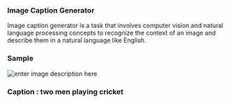 ### Image Caption Generator
Image caption generator is a task that involves computer vision and natural language processing concepts to recognize the context of an image and describe them in a natural language like English.

### Sample 
![enter image description here](https://c2.peakpx.com/wallpaper/736/628/7/cricket-team-sports-thrower-throw-wallpaper-preview.jpg)
### Caption :  two men playing cricket

